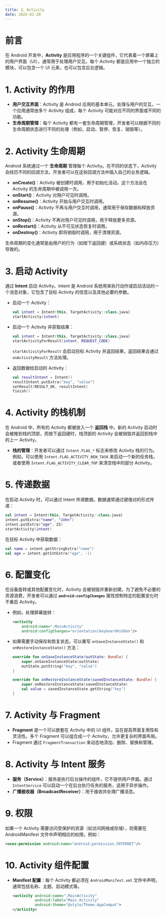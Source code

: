 ```yaml
---
title: 2、Activity
date: 2025-01-20
---
```


# 前言

在 Android 开发中，**Activity** 是应用程序的一个关键组件，它代表着一个屏幕上的用户界面（UI），通常用于处理用户交互。每个 Activity 都是应用中一个独立的模块，可以包含一个 UI 元素，也可以包含后台逻辑。

# 1. **Activity 的作用**

- **用户交互界面**：Activity 是 Android 应用的基本单元，处理与用户的交互。一个应用通常由多个 Activity 组成，每个 Activity 可能对应不同的界面或不同的功能。
- **生命周期管理**：每个 Activity 都有一套生命周期管理，开发者可以根据不同的生命周期状态进行不同的处理（例如，启动、暂停、恢复、销毁等）。

# 2. **Activity 生命周期**

Android 系统通过一个 **生命周期** 管理每个 Activity。在不同的状态下，Activity 会经历不同的回调方法，开发者可以在这些回调方法中插入自己的业务逻辑。

- **onCreate()**：Activity 被创建时调用，用于初始化活动。这个方法会在 Activity 的生命周期中被调用一次。
- **onStart()**：Activity 对用户可见时调用。
- **onResume()**：Activity 开始与用户交互时调用。
- **onPause()**：Activity 不再与用户交互时调用，通常用于保存数据和释放资源。
- **onStop()**：Activity 不再对用户可见时调用，用于释放更多资源。
- **onRestart()**：Activity 从不可见状态恢复时调用。
- **onDestroy()**：Activity 即将销毁时调用，用于清理资源。

生命周期的变化通常是由用户的行为（如按下返回键）或系统状态（如内存压力）导致的。

# 3. **启动 Activity**

通过 **Intent** 启动 Activity。Intent 是 Android 系统用来执行动作或启动活动的一个消息对象，它包含了目标 Activity 的信息以及其他必要的参数。

- 启动一个 Activity：

  ```kotlin
  val intent = Intent(this, TargetActivity::class.java)
  startActivity(intent)
  ```

- 启动一个 Activity 并获取结果：

  ```kotlin
  val intent = Intent(this, TargetActivity::class.java)
  startActivityForResult(intent, REQUEST_CODE)
  ```

  `startActivityForResult` 会启动目标 Activity 并返回结果，返回结果会通过 `onActivityResult` 方法处理。

- 返回数据给启动的 Activity：

  ```kotlin
  val resultIntent = Intent()
  resultIntent.putExtra("key", "value")
  setResult(RESULT_OK, resultIntent)
  finish()
  ```

# 4. **Activity 的栈机制**

在 Android 中，所有的 Activity 都被放入一个 **返回栈** 中。新的 Activity 启动时会被推到栈的顶部，而按下返回键时，栈顶部的 Activity 会被销毁并返回到栈中的上一 Activity。

- **栈的管理**：开发者可以通过 `Intent.FLAG_*` 标志来修改 Activity 栈的行为。例如，可以使用 `Intent.FLAG_ACTIVITY_NEW_TASK` 来启动一个新的任务栈，或者使用 `Intent.FLAG_ACTIVITY_CLEAR_TOP` 来清空栈中的部分 Activity。

# 5. **传递数据**

在启动 Activity 时，可以通过 Intent 传递数据。数据通常通过键值对的形式传递：

```kotlin
val intent = Intent(this, TargetActivity::class.java)
intent.putExtra("name", "John")
intent.putExtra("age", 25)
startActivity(intent)
```

在目标 Activity 中获取数据：

```kotlin
val name = intent.getStringExtra("name")
val age = intent.getIntExtra("age", -1)
```

# 6. **配置变化**

在设备旋转或其他配置变化时，Activity 会被销毁并重新创建。为了避免不必要的资源浪费，开发者可以通过 **`android:configChanges`** 属性控制特定的配置变化时不重启 Activity。

- 例如，处理屏幕旋转：

  ```xml
  <activity
      android:name=".MainActivity"
      android:configChanges="orientation|keyboardHidden"/>
  ```

- 如果需要手动保存和恢复状态，可以重写 `onSaveInstanceState()` 和 `onRestoreInstanceState()` 方法：

  ```kotlin
  override fun onSaveInstanceState(outState: Bundle) {
      super.onSaveInstanceState(outState)
      outState.putString("key", "value")
  }
  
  override fun onRestoreInstanceState(savedInstanceState: Bundle) {
      super.onRestoreInstanceState(savedInstanceState)
      val value = savedInstanceState.getString("key")
  }
  ```

# 7. **Activity 与 Fragment**

- **Fragment** 是一个可以嵌套在 Activity 中的 UI 组件，旨在提高界面复用性和灵活性。多个 Fragment 可以组合成一个 Activity，允许更复杂的界面布局。
- Fragment 通过 `FragmentTransaction` 来动态地添加、删除、替换和管理。

# 8. **Activity 与 Intent 服务**

- **服务（Service）**：服务是执行后台操作的组件，它不提供用户界面。通过 `IntentService` 可以启动一个在后台执行任务的服务，适用于异步操作。
- **广播接收器（BroadcastReceiver）**：用于接收并处理广播消息。

# 9. **权限**

如果一个 Activity 需要访问受保护的资源（如访问网络或存储），则需要在 AndroidManifest 文件中声明相应的权限。例如：

```xml
<uses-permission android:name="android.permission.INTERNET"/>
```

# 10. **Activity 组件配置**

- **Manifest 配置**：每个 Activity 都必须在 `AndroidManifest.xml` 文件中声明，通常包括名称、主题、启动模式等。

  ```xml
  <activity android:name=".MainActivity"
            android:label="Main Activity"
            android:theme="@style/Theme.AppCompat">
  </activity>
  ```
